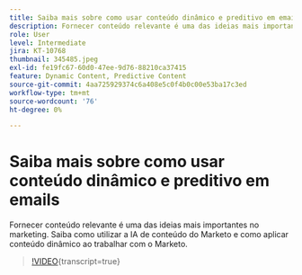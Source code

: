 ```yaml
---
title: Saiba mais sobre como usar conteúdo dinâmico e preditivo em emails
description: Fornecer conteúdo relevante é uma das ideias mais importantes no marketing. Saiba como utilizar a IA de conteúdo do Marketo e como aplicar conteúdo dinâmico ao trabalhar com o Marketo.
role: User
level: Intermediate
jira: KT-10768
thumbnail: 345485.jpeg
exl-id: fe19fc67-60d0-47ee-9d76-88210ca37415
feature: Dynamic Content, Predictive Content
source-git-commit: 4aa725929374c6a408e5c0f4b0c00e53ba17c3ed
workflow-type: tm+mt
source-wordcount: '76'
ht-degree: 0%

---
```


# Saiba mais sobre como usar conteúdo dinâmico e preditivo em emails

Fornecer conteúdo relevante é uma das ideias mais importantes no marketing. Saiba como utilizar a IA de conteúdo do Marketo e como aplicar conteúdo dinâmico ao trabalhar com o Marketo.

>[!VIDEO](https://video.tv.adobe.com/v/345485/?quality=12&learn=on){transcript=true}
